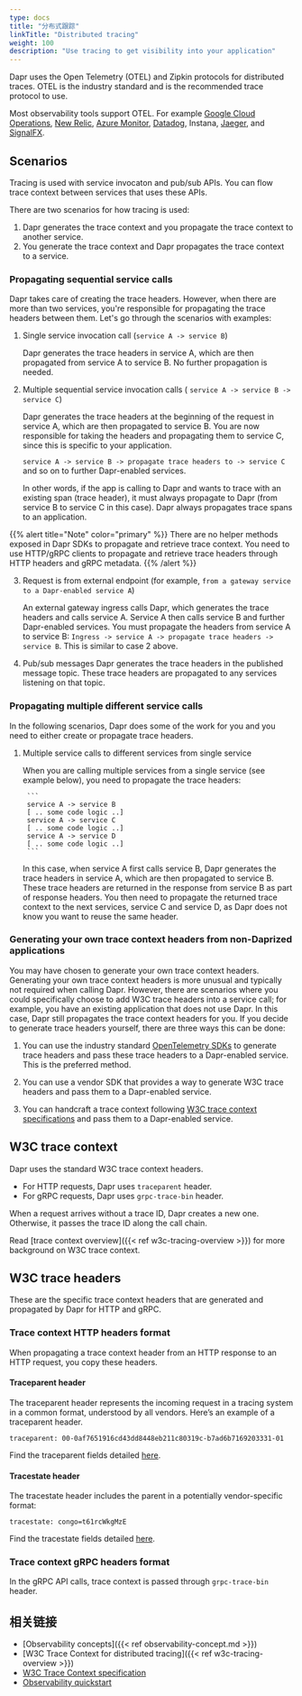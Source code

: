 ```yaml
---
type: docs
title: "分布式跟踪"
linkTitle: "Distributed tracing"
weight: 100
description: "Use tracing to get visibility into your application"
---
```


Dapr uses the Open Telemetry (OTEL) and Zipkin protocols for distributed traces. OTEL is the industry standard and is the recommended trace protocol to use.

 Most observability tools support OTEL. For example [Google Cloud Operations](https://cloud.google.com/products/operations), [New Relic](https://newrelic.com), [Azure Monitor](https://azure.microsoft.com/services/monitor/), [Datadog](https://www.datadoghq.com), Instana, [Jaeger](https://www.jaegertracing.io/), and [SignalFX](https://www.signalfx.com/).

## Scenarios
Tracing is used with service invocaton and pub/sub APIs. You can flow trace context between services that uses these APIs.

There are two scenarios for how tracing is used:

 1. Dapr generates the trace context and you propagate the trace context to another service.
 2. You generate the trace context and Dapr propagates the trace context to a service.

### Propagating sequential service calls

Dapr takes care of creating the trace headers. However, when there are more than two services, you're responsible for propagating the trace headers between them. Let's go through the scenarios with examples:

1. Single service invocation call (`service A -> service B`)

    Dapr generates the trace headers in service A, which are then propagated from service A to service B. No further propagation is needed.

2. Multiple sequential service invocation calls ( `service A -> service B -> service C`)

    Dapr generates the trace headers at the beginning of the request in service A, which are then propagated to service B. You are now responsible for taking the headers and propagating them to service C, since this is specific to your application.

     `service A -> service B -> propagate trace headers to -> service C` and so on to further Dapr-enabled services.

     In other words, if the app is calling to Dapr and wants to trace with an existing span (trace header), it must always propagate to Dapr (from service B to service C in this case). Dapr always propagates trace spans to an application.

{{% alert title="Note" color="primary" %}}
There are no helper methods exposed in Dapr SDKs to propagate and retrieve trace context. You need to use HTTP/gRPC clients to propagate and retrieve trace headers through HTTP headers and gRPC metadata.
{{% /alert %}}

3. Request is from external endpoint (for example, `from a gateway service to a Dapr-enabled service A`)

    An external gateway ingress calls Dapr, which generates the trace headers and calls service A. Service A then calls service B and further Dapr-enabled services. You must propagate the headers from service A to service B: `Ingress -> service A -> propagate trace headers -> service B`. This is similar to case 2 above.

4. Pub/sub messages Dapr generates the trace headers in the published message topic. These trace headers are propagated to any services listening on that topic.

### Propagating multiple different service calls

In the following scenarios, Dapr does some of the work for you and you need to either create or propagate trace headers.

1. Multiple service calls to different services from single service

   When you are calling multiple services from a single service (see example below), you need to propagate the trace headers:

        ```
        service A -> service B
        [ .. some code logic ..]
        service A -> service C
        [ .. some code logic ..]
        service A -> service D
        [ .. some code logic ..]
        ```

    In this case, when service A first calls service B, Dapr generates the trace headers in service A, which are then propagated to service B. These trace headers are returned in the response from service B as part of response headers. You then need to propagate the returned trace context to the next services, service C and service D, as Dapr does not know you want to reuse the same header.

### Generating your own trace context headers from non-Daprized applications

You may have chosen to generate your own trace context headers. Generating your own trace context headers is more unusual and typically not required when calling Dapr. However, there are scenarios where you could specifically choose to add W3C trace headers into a service call; for example, you have an existing application that does not use Dapr. In this case, Dapr still propagates the trace context headers for you. If you decide to generate trace headers yourself, there are three ways this can be done:

1. You can use the industry standard [OpenTelemetry SDKs](https://opentelemetry.io/docs/instrumentation/) to generate trace headers and pass these trace headers to a Dapr-enabled service. This is the preferred method.

2. You can use a vendor SDK that provides a way to generate W3C trace headers and pass them to a Dapr-enabled service.

3. You can handcraft a trace context following [W3C trace context specifications](https://www.w3.org/TR/trace-context/) and pass them to a Dapr-enabled service.

## W3C trace context

Dapr uses the standard W3C trace context headers.

- For HTTP requests, Dapr uses `traceparent` header.
- For gRPC requests, Dapr uses `grpc-trace-bin` header.

When a request arrives without a trace ID, Dapr creates a new one. Otherwise, it passes the trace ID along the call chain.

Read [trace context overview]({{< ref w3c-tracing-overview >}}) for more background on W3C trace context.

## W3C trace headers
These are the specific trace context headers that are generated and propagated by Dapr for HTTP and gRPC.

### Trace context HTTP headers format
When propagating a trace context header from an HTTP response to an HTTP request, you copy these headers.

#### Traceparent header
The traceparent header represents the incoming request in a tracing system in a common format, understood by all vendors. Here’s an example of a traceparent header.

`traceparent: 00-0af7651916cd43dd8448eb211c80319c-b7ad6b7169203331-01`

 Find the traceparent fields detailed [here](https://www.w3.org/TR/trace-context/#traceparent-header).

#### Tracestate header
The tracestate header includes the parent in a potentially vendor-specific format:

`tracestate: congo=t61rcWkgMzE`

Find the tracestate fields detailed [here](https://www.w3.org/TR/trace-context/#tracestate-header).

### Trace context gRPC headers format
In the gRPC API calls, trace context is passed through `grpc-trace-bin` header.

## 相关链接

- [Observability concepts]({{< ref observability-concept.md >}})
- [W3C Trace Context for distributed tracing]({{< ref w3c-tracing-overview >}})
- [W3C Trace Context specification](https://www.w3.org/TR/trace-context/)
- [Observability quickstart](https://github.com/dapr/quickstarts/tree/master/tutorials/observability)
